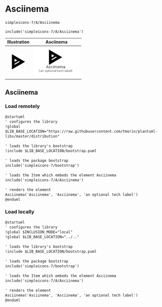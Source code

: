 # Asciinema


```text
simpleicons-7/A/Asciinema
```

```text
include('simpleicons-7/A/Asciinema')
```



| Illustration | Asciinema |
| :---: | :---: |
| ![illustration for Illustration](../../simpleicons-7/A/Asciinema.png) | ![illustration for Asciinema](../../simpleicons-7/A/Asciinema.Local.png) |




## Asciinema

### Load remotely
```plantuml
@startuml
' configures the library
!global $LIB_BASE_LOCATION="https://raw.githubusercontent.com/tmorin/plantuml-libs/master/distribution"

' loads the library's bootstrap
!include $LIB_BASE_LOCATION/bootstrap.puml

' loads the package bootstrap
include('simpleicons-7/bootstrap')

' loads the Item which embeds the element Asciinema
include('simpleicons-7/A/Asciinema')

' renders the element
Asciinema('Asciinema', 'Asciinema', 'an optional tech label')
@enduml
```

### Load locally
```plantuml
@startuml
' configures the library
!global $INCLUSION_MODE="local"
!global $LIB_BASE_LOCATION="../.."

' loads the library's bootstrap
!include $LIB_BASE_LOCATION/bootstrap.puml

' loads the package bootstrap
include('simpleicons-7/bootstrap')

' loads the Item which embeds the element Asciinema
include('simpleicons-7/A/Asciinema')

' renders the element
Asciinema('Asciinema', 'Asciinema', 'an optional tech label')
@enduml
```

